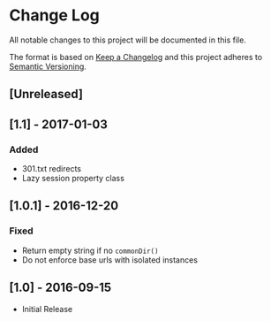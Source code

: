 # Change Log
All notable changes to this project will be documented in this file.

The format is based on [Keep a Changelog](http://keepachangelog.com/) 
and this project adheres to [Semantic Versioning](http://semver.org/).

## [Unreleased]

## [1.1] - 2017-01-03
### Added
- 301.txt redirects
- Lazy session property class

## [1.0.1] - 2016-12-20
### Fixed
- Return empty string if no ``commonDir()``
- Do not enforce base urls with isolated instances

## [1.0] - 2016-09-15
- Initial Release
